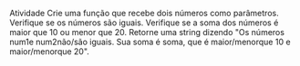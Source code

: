 Atividade
Crie uma função que recebe dois números como parâmetros.
Verifique se os números são iguais.
Verifique se a soma dos números é maior que 10 ou menor que 20.
Retorne uma string dizendo "Os números num1e num2não/são iguais. Sua soma é soma, que é maior/menorque 10 e maior/menorque 20".
